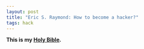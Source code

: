 ```yaml
---
layout: post
title: "Eric S. Raymond: How to become a hacker?"
tags: hack
---
```


**This is my [Holy Bible](http://www.catb.org/esr/faqs/hacker-howto.html).**
